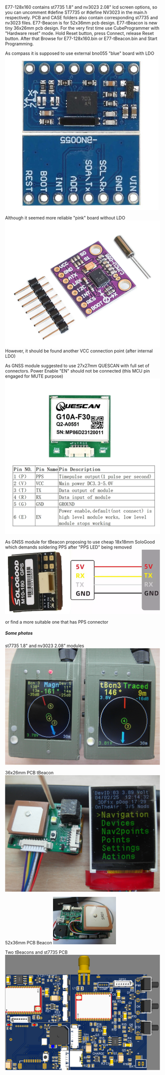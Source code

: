 E77-128x160 contains st7735 1.8" and nv3023 2.08" lcd screen options, 
so you can uncomment #define ST7735 or #define NV3023 in the main.h respectively.
PCB and CASE folders also contain corresponding st7735 and nv3023 files.
E77-Beacon is for 52x36mm pcb design.
E77-tBeacon is new tiny 36x26mm pcb design.
For the very first time use CubeProgrammer with "Hardware reset" mode. Hold Reset button, press Connect, release Reset button. 
After that Browse for E77-128x160.bin or E77-tBeacon.bin and Start Programming.

As compass it is supposed to use external bno055 "blue" board with LDO![module photo](Photos/bno055blue.jpeg)

Although it seemed more reliable "pink" board without LDO![module photo](Photos/bno055pink.png) However, it should be found another VCC connection point (after internal LDO)

As GNSS module suggested to use 27x27mm QUESCAN with full set of connectors. Power Enable "EN" should not be connected (this MCU pin engaged for MUTE purpose)![module photo](Photos/QUESCAN_GNSS.png)

As GNSS module for tBeacon proposing to use cheap 18x18mm SoloGood which demands soldering PPS after "PPS LED" being removed![module photo](Photos/solgood_pinout.png)

or find a more suitable one that has PPS connector

##### Some photos
st7735 1.8" and nv3023 2.08" modules
![module photo](Photos/modules.jpg)

36x26mm PCB tBeacon
![beacon photo](Photos/tBeacon.jpg)

52x36mm PCB Beacon
![beacon photo](Photos/beacon.jpg)

Two tBeacons and st7735 PCB
![beacon photo](Photos/pcb.png)
